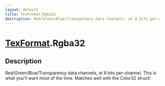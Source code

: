 ```yaml
---
layout: default
title: TexFormat.Rgba32
description: Red/Green/Blue/Transparency data channels, at 8 bits per-channel. This is what you'll want most of the time. Matches well with the Color32 struct!
---
```

# [TexFormat]({{site.url}}/Pages/Reference/TexFormat.html).Rgba32

## Description
Red/Green/Blue/Transparency data channels, at 8 bits per-channel. This is what you'll
want most of the time. Matches well with the Color32 struct!


